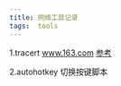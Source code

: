 ```yaml
---
title: 网络工具记录
tags:  tools
---
```


1.tracert www.163.com
[参考](https://www.cnblogs.com/godtrue/p/5882541.html)

2.autohotkey
切换按键脚本
